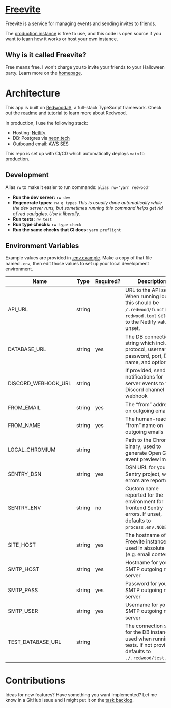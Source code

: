 # [Freevite](https://freevite.app)

Freevite is a service for managing events and sending invites to friends.

The [production instance](https://freevite.app) is free to use, and this code is open source if you want to learn how it works or host your own instance.

## Why is it called Freevite?

Free means free. I won't charge you to invite your friends to your Halloween party. Learn more on the [homepage](https://freevite.app).

# Architecture

This app is built on [RedwoodJS](https://redwoodjs.com/), a full-stack TypeScript framework. Check out the [readme](https://github.com/redwoodjs/redwood/blob/main/README.md) and [tutorial](https://docs.redwoodjs.com/docs/tutorial) to learn more about Redwood.

In production, I use the following stack:

- Hosting: [Netlify](https://www.netlify.com/)
- DB: Postgres via [neon.tech](https://neon.tech/)
- Outbound email: [AWS SES](https://aws.amazon.com/ses/)

This repo is set up with CI/CD which automatically deploys `main` to production.

## Development

Alias `rw` to make it easier to run commands: `alias rw='yarn redwood'`

- **Run the dev server:** `rw dev`
- **Regenerate types:** `rw g types`
  _This is usually done automatically while the dev server runs, but sometimes running this command helps get rid of red squiggles. Use it liberally._
- **Run tests:** `rw test`
- **Run type checks:** `rw type-check`
- **Run the same checks that CI does:** `yarn preflight`

## Environment Variables

Example values are provided in [.env.example](.env.example). Make a copy of that file named `.env`, then edit those values to set up your local development environment.

| Name                | Type   | Required? | Description                                                                                                                                |
| ------------------- | ------ | --------- | ------------------------------------------------------------------------------------------------------------------------------------------ |
| API_URL             | string |           | URL to the API server. When running locally, this should be `/.redwood/functions`. `redwood.toml` sets this to the Netlify value if unset. |
| DATABASE_URL        | string | yes       | The DB connection string which includes protocol, username, password, port, DB name, and options                                           |
| DISCORD_WEBHOOK_URL | string |           | If provided, send notifications for server events to this Discord channel via webhook                                                      |
| FROM_EMAIL          | string | yes       | The “from” address on outgoing emails                                                                                                      |
| FROM_NAME           | string | yes       | The human-readable “from” name on outgoing emails                                                                                          |
| LOCAL_CHROMIUM      | string |           | Path to the Chromium binary, used to generate Open Graph event preview images                                                              |
| SENTRY_DSN          | string | yes       | DSN URL for your Sentry project, where errors are reported                                                                                 |
| SENTRY_ENV          | string | no        | Custom name reported for the environment for frontend Sentry errors. If unset, defaults to `process.env.NODE_ENV`.                         |
| SITE_HOST           | string | yes       | The hostname of your Freevite instance, used in absolute URLs (e.g. email content)                                                         |
| SMTP_HOST           | string | yes       | Hostname for your SMTP outgoing mail server                                                                                                |
| SMTP_PASS           | string | yes       | Password for your SMTP outgoing mail server                                                                                                |
| SMTP_USER           | string | yes       | Username for your SMTP outgoing mail server                                                                                                |
| TEST_DATABASE_URL   | string |           | The connection string for the DB instance used when running tests. If not provided, defaults to `./.redwood/test.db`.                      |

# Contributions

Ideas for new features? Have something you want implemented? Let me know in a GitHub issue and I might put it on the [task backlog](NOTES.md).
